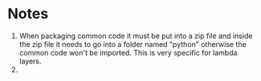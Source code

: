 # Notes 
1. When packaging common code it must be put into a zip file and inside the zip file it needs to go into a folder named "python" otherwise the common code won't be imported. This is very specific for lambda layers. 
2. 